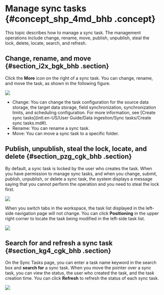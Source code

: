 # Manage sync tasks {#concept_shp_4md_bhb .concept}

This topic describes how to manage a sync task. The management operations include change, rename, move, publish, unpublish, steal the lock, delete, locate, search, and refresh.

## Change, rename, and move {#section_i2x_bgk_bhb .section}

Click the **More** icon on the right of a sync task. You can change, rename, and move the task, as shown in the following figure.

![](http://static-aliyun-doc.oss-cn-hangzhou.aliyuncs.com/assets/img/136304/156134669140617_en-US.png)

-   Change: You can change the task configuration for the source data storage, the target data storage, field synchronization, synchronization limits, and scheduling configuration. For more information, see [Create sync tasks](intl.en-US/User Guide/Data ingestion/Sync tasks/Create sync tasks.md#).
-   Rename: You can rename a sync task.
-   Move: You can move a sync task to a specific folder.

## Publish, unpublish, steal the lock, locate, and delete {#section_pzg_cgk_bhb .section}

By default, a sync task is locked by the user who creates the task. When you have permission to manage sync tasks, and when you change, submit, publish, unpublish, or delete a sync task, the system displays a message saying that you cannot perform the operation and you need to steal the lock first.

![](http://static-aliyun-doc.oss-cn-hangzhou.aliyuncs.com/assets/img/136304/156134669140633_en-US.png)

When you switch tabs in the workspace, the task list displayed in the left-side navigation page will not change. You can click **Positioning** in the upper right corner to locate the task being modified in the left-side task list.

![](http://static-aliyun-doc.oss-cn-hangzhou.aliyuncs.com/assets/img/136304/156134669240778_en-US.png)

## Search for and refresh a sync task {#section_kg4_cgk_bhb .section}

On the Sync Tasks page, you can enter a task name keyword in the search box and **search for** a sync task. When you move the pointer over a sync task, you can view the status, the user who created the task, and the task creation time. You can click **Refresh** to refresh the status of each sync task.

![](http://static-aliyun-doc.oss-cn-hangzhou.aliyuncs.com/assets/img/136304/156134669240638_en-US.png)

